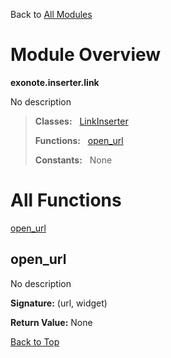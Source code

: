 Back to [All Modules](https://github.com/pyrustic/blob/master/docs/modules/README.md#readme)

# Module Overview

**exonote.inserter.link**
 
No description

> **Classes:** &nbsp; [LinkInserter](https://github.com/pyrustic/blob/master/docs/modules/content/exonote.inserter.link/content/classes/LinkInserter.md#class-linkinserter)
>
> **Functions:** &nbsp; [open\_url](#open_url)
>
> **Constants:** &nbsp; None

# All Functions
[open\_url](#open_url)

## open\_url
No description



**Signature:** (url, widget)





**Return Value:** None

[Back to Top](#module-overview)


